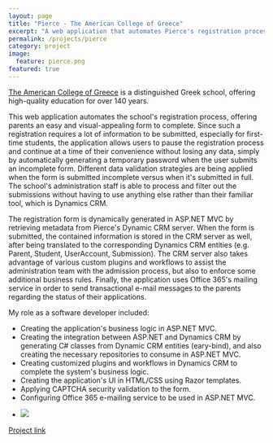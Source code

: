 ```yaml
---
layout: page
title: "Pierce - The American College of Greece"
excerpt: "A web application that automates Pierce's registration process, written in ASP.NET MVC, Dynamics CRM and Office 365"
permalink: /projects/pierce
category: project
image:
  feature: pierce.png
featured: true
---
```


[The American College of Greece](http://www.acg.edu/) is a distinguished Greek school, offering high-quality education for over 140 years.

This web application automates the school's registration process, offering parents an easy and visual-appealing form to complete. Since such a registration requires a lot of information to be submitted, especially for first-time students, the application allows users to pause the registration process and continue at a time of their convenience without losing any data, simply by automatically generating a temporary password when the user submits an incomplete form. Different data validation strategies are being applied when the form is submitted incomplete versus when it's submitted in full. The school's administration staff is able to process and filter out the submissions without having to use anything else rather than their familiar tool, which is Dynamics CRM.

The registration form is dynamically generated in ASP.NET MVC by retrieving metadata from Pierce's Dynamic CRM server. When the form is submitted, the contained information is stored in the CRM server as well, after being translated to the corresponding Dynamics CRM entities (e.g. Parent, Student, UserAccount, Submission). The CRM server also takes advantage of various custom plugins and workflows to assist the administration team with the admission process, but also to enforce some additional business rules. Finally, the application uses Office 365's mailing service in order to send transactional e-mail messages to the parents regarding the status of their applications.

My role as a software developer included:

* Creating the application's business logic in ASP.NET MVC.
* Creating the integration between ASP.NET and Dynamics CRM by generating C# classes from Dynamic CRM entities (eary-bind), and also creating the necessary repositories to consume in ASP.NET MVC.
* Creating customized plugins and workflows in Dynamics CRM to complete the system's business logic.
* Creating the application's UI in HTML/CSS using Razor templates.
* Applying CAPTCHA security validation to the form.
* Configuring Office 365 e-mailing service to be used in ASP.NET MVC.

<ul class="list-inline gallery">
	<li>
		<a href="{{ site.baseurl }}/images/pierce_full.png" class="image-popup mfp-with-zoom" title="Pierce's Registration Form (In Greek)">
			<img src="{{ site.baseurl }}/images/pierce_150.png" />
		</a>
	</li>
</ul>

[Project link](http://aitisi.pierce.gr/Register)